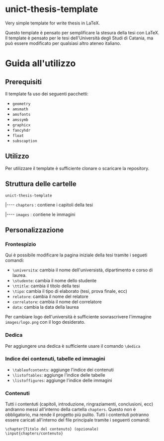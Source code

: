 # unict-thesis-template
Very simple template for write thesis in LaTeX.

Questo template è pensato per semplificare la stesura della tesi con LaTeX. Il template è pensato per le tesi
dell'Università degli Studi di Catania, ma può essere modificato per qualsiasi altro ateneo italiano.

# Guida all'utilizzo

## Prerequisiti
Il template fa uso dei seguenti pacchetti:

- `geometry`
- `amsmath`
- `amsfonts`
- `amssymb`
- `graphicx`
- `fancyhdr`
- `float`
- `subscaption`

## Utilizzo
Per utilizzare il template è sufficiente clonare o scaricare la repository.


## Struttura delle cartelle
`unict-thesis-template`

|---- `chapters` : contiene i capitoli della tesi
  
|---- `images` : contiene le immagini 

## Personalizzazione

### Frontespizio
Qui è possibile modificare la pagina iniziale della tesi tramite i segueti comandi:
- `\universita`: cambia il nome dell'universistà, dipartimento e corso di laurea.
- `\studente`: cambia il nome dello studente 
- `\ttitle`: cambia il titolo della tesi
- `\tipo`: cambia il tipo di elaborato (tesi, prova finale, ecc)
- `relatore`: cambia il nome del relatore
- `correlatore`: cambia il nome del correlatore
- `data`: cambia la data della laurea

Per cambiare logo dell'università è sufficiente sovrascrivere l'immagine `images/logo.png` con il logo desiderato.

### Dedica
Per aggiungere una dedica è sufficiente usare il comando `\dedica`

### Indice dei contenuti, tabelle ed immagini
- `\tableofcontents`: aggiunge l'indice dei contenuti
- `\listoftables`: aggiunge l'indice delle tabelle
- `\listoffigures`: aggiunge l'indice delle immagini

### Contenuti
Tutti i contentuti (capitoli, introduzione, ringraziamenti, conclusioni, ecc) andranno messi all'interno della cartella 
`chapters`. Questo non è obbligatorio, ma rende il progetto più pulito. Tutti i contentuti potranno essere caricati all'interno
del file principale tramite i seguenti comandi:
```
\chapter{Titolo del contenuto} (opzionale)
\input{chapters/contenuto}
```

